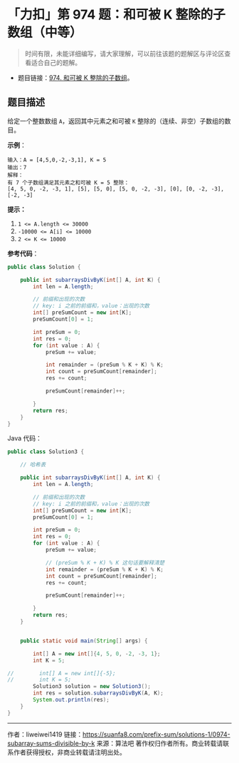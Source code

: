 # 「力扣」第 974 题：和可被 K 整除的子数组（中等）

> 时间有限，未能详细编写，请大家理解，可以前往该题的题解区与评论区查看适合自己的题解。

- 题目链接：[974. 和可被 K 整除的子数组](https://leetcode-cn.com/problems/subarray-sums-divisible-by-k/)。

## 题目描述

给定一个整数数组 `A`，返回其中元素之和可被 `K` 整除的（连续、非空）子数组的数目。

**示例**：

```
输入：A = [4,5,0,-2,-3,1], K = 5
输出：7
解释：
有 7 个子数组满足其元素之和可被 K = 5 整除：
[4, 5, 0, -2, -3, 1], [5], [5, 0], [5, 0, -2, -3], [0], [0, -2, -3], [-2, -3]
```

**提示：**

1. `1 <= A.length <= 30000`
2. `-10000 <= A[i] <= 10000`
3. `2 <= K <= 10000`

**参考代码**：

```java
public class Solution {

    public int subarraysDivByK(int[] A, int K) {
        int len = A.length;

        // 前缀和出现的次数
        // key: i 之前的前缀和，value：出现的次数
        int[] preSumCount = new int[K];
        preSumCount[0] = 1;

        int preSum = 0;
        int res = 0;
        for (int value : A) {
            preSum += value;

            int remainder = (preSum % K + K) % K;
            int count = preSumCount[remainder];
            res += count;

            preSumCount[remainder]++;

        }
        return res;
    }
}
```

Java 代码：

```java
public class Solution3 {

    // 哈希表

    public int subarraysDivByK(int[] A, int K) {
        int len = A.length;

        // 前缀和出现的次数
        // key: i 之前的前缀和，value：出现的次数
        int[] preSumCount = new int[K];
        preSumCount[0] = 1;

        int preSum = 0;
        int res = 0;
        for (int value : A) {
            preSum += value;

            // (preSum % K + K) % K 这句话要解释清楚
            int remainder = (preSum % K + K) % K;
            int count = preSumCount[remainder];
            res += count;

            preSumCount[remainder]++;

        }
        return res;
    }


    public static void main(String[] args) {

        int[] A = new int[]{4, 5, 0, -2, -3, 1};
        int K = 5;

//        int[] A = new int[]{-5};
//        int K = 5;
        Solution3 solution = new Solution3();
        int res = solution.subarraysDivByK(A, K);
        System.out.println(res);
    }
}
```



---

作者：liweiwei1419
链接：https://suanfa8.com/prefix-sum/solutions-1/0974-subarray-sums-divisible-by-k
来源：算法吧
著作权归作者所有。商业转载请联系作者获得授权，非商业转载请注明出处。